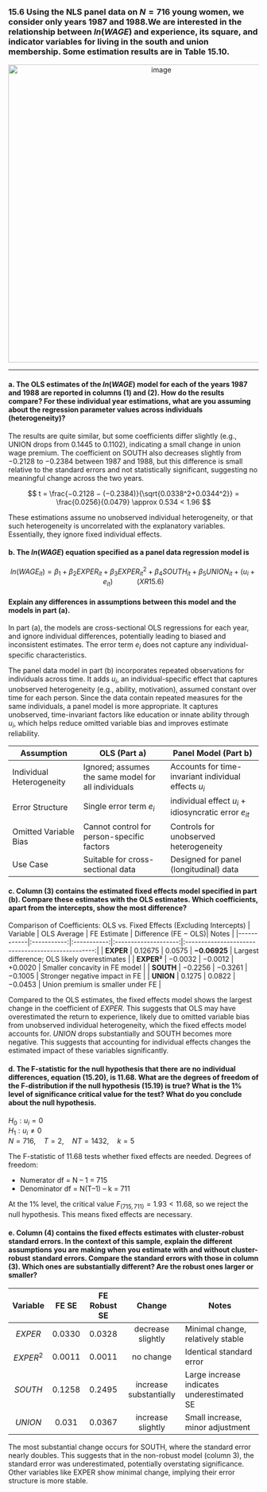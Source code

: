 ### 15.6 Using the NLS panel data on $N=716$ young women, we consider only years 1987 and 1988.We are interested in the relationship between $ln(WAGE)$ and experience, its square, and indicator variables for living in the south and union membership. Some estimation results are in Table 15.10.
<div align="center">
  <img width="600" alt="image" src="https://github.com/user-attachments/assets/59322c56-d148-4054-89bc-1dbe9f4c1b0c" />
</div>

---
#### a. The OLS estimates of the $ln(WAGE)$ model for each of the years 1987 and 1988 are reported in columns (1) and (2). How do the results compare? For these individual year estimations, what are you assuming about the regression parameter values across individuals (heterogeneity)?

The results are quite similar, but some coefficients differ slightly (e.g., UNION drops from 0.1445 to 0.1102), indicating a small change in union wage premium. The coefficient on SOUTH also decreases slightly from −0.2128 to −0.2384 between 1987 and 1988, but this difference is small relative to the standard errors and not statistically significant, suggesting no meaningful change across the two years.

$$
t = \frac{−0.2128 − (−0.2384)}{\sqrt{0.0338^2+0.0344^2}} = \frac{0.0256}{0.0479} \approx 0.534 < 1.96
$$

These estimations assume no unobserved individual heterogeneity, or that such heterogeneity is uncorrelated with the explanatory variables. Essentially, they ignore fixed individual effects.

#### b. The $ln(WAGE)$ equation specified as a panel data regression model is 

$$
ln(WAGE_{it}) = \beta_1 + \beta_2EXPER_{it} + \beta_3EXPER^2_{it} + \beta_4SOUTH_{it} + \beta_5UNION_{it} +(u_i + e_{it}) \qquad \quad (XR15.6)
$$

#### Explain any differences in assumptions between this model and the models in part (a).

In part (a), the models are cross-sectional OLS regressions for each year, and ignore individual differences, potentially leading to biased and inconsistent estimates. The error term $e_i$ does not capture any individual-specific characteristics.

The panel data model in part (b) incorporates repeated observations for individuals across time. It adds $u_i$, an individual-specific effect that captures unobserved heterogeneity (e.g., ability, motivation), assumed constant over time for each person. Since the data contain repeated measures for the same individuals, a panel model is more appropriate. It captures unobserved, time-invariant factors like education or innate ability through $u_i$, which helps reduce omitted variable bias and improves estimate reliability.

| Assumption               | OLS (Part a)                                          | Panel Model (Part b)                                                  |
|--------------------------|-------------------------------------------------------|-----------------------------------------------------------------------|
| Individual Heterogeneity | Ignored; assumes the same model for all individuals   | Accounts for time-invariant individual effects $u_i$                  |
| Error Structure          | Single error term $e_i$                               | individual effect $u_i$ + idiosyncratic error $e_{it}$|
| Omitted Variable Bias    | Cannot control for person-specific factors            | Controls for unobserved heterogeneity                                 |
| Use Case                 | Suitable for cross-sectional data                     | Designed for panel (longitudinal) data                                |

#### c. Column (3) contains the estimated fixed effects model specified in part (b). Compare these estimates with the OLS estimates. Which coefficients, apart from the intercepts, show the most difference?

Comparison of Coefficients: OLS vs. Fixed Effects (Excluding Intercepts)
| Variable   | OLS Average | FE Estimate | Difference (FE − OLS)| Notes                                             |
|------------|:-----------:|:-----------:|:--------------------:|:-------------------------------------------------:|
| **EXPER**  | 0.12675     | 0.0575      | **−0.06925**         | Largest difference; OLS likely overestimates      |
| **EXPER²** | −0.0032     | −0.0012     | +0.0020              | Smaller concavity in FE model                     |
| **SOUTH**  | −0.2256     | −0.3261     | −0.1005              | Stronger negative impact in FE                    |
| **UNION**  | 0.1275      | 0.0822      | −0.0453              | Union premium is smaller under FE                 |

Compared to the OLS estimates, the fixed effects model shows the largest change in the coefficient of $EXPER$. This suggests that OLS may have overestimated the return to experience, likely due to omitted variable bias from unobserved individual heterogeneity, which the fixed effects model accounts for. $UNION$ drops substantially and SOUTH becomes more negative. This suggests that accounting for individual effects changes the estimated impact of these variables significantly.

#### d. The F-statistic for the null hypothesis that there are no individual differences, equation (15.20), is 11.68. What are the degrees of freedom of the F-distribution if the null hypothesis (15.19) is true? What is the 1% level of significance critical value for the test? What do you conclude about the null hypothesis.

$H_0: u_i = 0$      
$H_1: u_i \neq 0$    
$N = 716, \quad T = 2, \quad NT = 1432, \quad k = 5$

The F-statistic of 11.68 tests whether fixed effects are needed. Degrees of freedom:
- Numerator df = N – 1 = 715
- Denominator df = N(T–1) – k = 711     

At the 1% level, the critical value $F_{(715, 711)} = 1.93 < 11.68$, so we reject the null hypothesis. This means fixed effects are necessary.

#### e. Column (4) contains the fixed effects estimates with cluster-robust standard errors. In the context of this sample, explain the different assumptions you are making when you estimate with and without cluster-robust standard errors. Compare the standard errors with those in column (3). Which ones are substantially different? Are the robust ones larger or smaller?

| Variable   | FE SE     | FE Robust SE|        Change         | Notes                                       |
|:----------:|:---------:|:-----------:|:---------------------:|---------------------------------------------|
| $EXPER$    | 0.0330    | 0.0328      | decrease slightly     | Minimal change, relatively stable           |
| $EXPER^2$  | 0.0011    | 0.0011      | no change             | Identical standard error                    |
| $SOUTH$    | 0.1258    | 0.2495      | increase substantially| Large increase indicates underestimated SE  |
| $UNION$    | 0.031     | 0.0367      | increase slightly     | Small increase, minor adjustment            |

The most substantial change occurs for SOUTH, where the standard error nearly doubles. This suggests that in the non-robust model (column 3), the standard error was underestimated, potentially overstating significance. Other variables like EXPER show minimal change, implying their error structure is more stable.


